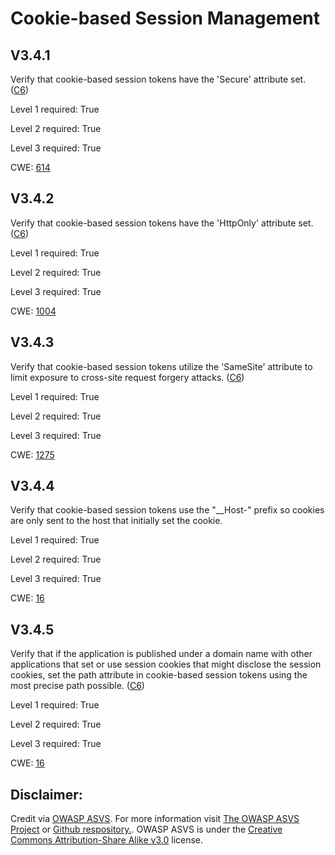 # Cookie-based Session Management

## V3.4.1

Verify that cookie-based session tokens have the 'Secure' attribute set. ([C6](https://owasp.org/www-project-proactive-controls/#div-numbering))

Level 1 required: True

Level 2 required: True

Level 3 required: True

CWE: [614](https://cwe.mitre.org/data/definitions/614)

## V3.4.2

Verify that cookie-based session tokens have the 'HttpOnly' attribute set. ([C6](https://owasp.org/www-project-proactive-controls/#div-numbering))

Level 1 required: True

Level 2 required: True

Level 3 required: True

CWE: [1004](https://cwe.mitre.org/data/definitions/1004)

## V3.4.3

Verify that cookie-based session tokens utilize the 'SameSite' attribute to limit exposure to cross-site request forgery attacks. ([C6](https://owasp.org/www-project-proactive-controls/#div-numbering))

Level 1 required: True

Level 2 required: True

Level 3 required: True

CWE: [1275](https://cwe.mitre.org/data/definitions/1275)

## V3.4.4

Verify that cookie-based session tokens use the "__Host-" prefix so cookies are only sent to the host that initially set the cookie.

Level 1 required: True

Level 2 required: True

Level 3 required: True

CWE: [16](https://cwe.mitre.org/data/definitions/16)

## V3.4.5

Verify that if the application is published under a domain name with other applications that set or use session cookies that might disclose the session cookies, set the path attribute in cookie-based session tokens using the most precise path possible. ([C6](https://owasp.org/www-project-proactive-controls/#div-numbering))

Level 1 required: True

Level 2 required: True

Level 3 required: True

CWE: [16](https://cwe.mitre.org/data/definitions/16)



## Disclaimer:

Credit via [OWASP ASVS](https://owasp.org/www-project-application-security-verification-standard/). For more information visit [The OWASP ASVS Project](https://owasp.org/www-project-application-security-verification-standard/) or [Github respository.](https://github.com/OWASP/ASVS). OWASP ASVS is under the [Creative Commons Attribution-Share Alike v3.0](https://creativecommons.org/licenses/by-sa/3.0/) license.

